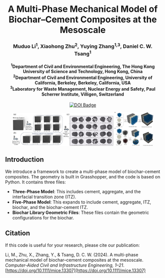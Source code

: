 <h1 align="center">A Multi-Phase Mechanical Model of Biochar–Cement Composites at the Mesoscale</h1>

<h3 align="center">
  Muduo Li<sup>1</sup>, Xiaohong Zhu<sup>2</sup>, Yuying Zhang<sup>1,3</sup>, Daniel C. W. Tsang<sup>1</sup>
</h3>

<h4 align="center">
  <sup>1</sup>Department of Civil and Environmental Engineering, The Hong Kong University of Science and Technology, Hong Kong, China<br>
  <sup>2</sup>Department of Civil and Environmental Engineering, University of California, Berkeley, Berkeley, California, USA<br>
  <sup>3</sup>Laboratory for Waste Management, Nuclear Energy and Safety, Paul Scherrer Institute, Villigen, Switzerland
</h4>

<p align="center">
  <a href="https://doi.org/10.1111/mice.13307">
    <img src="https://img.shields.io/badge/DOI-10.1111%2Fmice.13307-blue.svg" alt="DOI Badge">
  </a>
</p>

<p align="center">
  <img src="Biochar library.jpg" alt="Biochar Library" width="65%"/>
  <img src="Multi-phase model.jpg" alt="Multi-Phase Model" width="25%"/>
</p>


## Introduction
We introduce a framework to create a multi-phase model of biochar-cement composites. The geometry is built in Grasshopper, and the code is based on Python. It contains three files: 
- **Three-Phase Model**: This includes cement, aggregate, and the interfacial transition zone (ITZ).
- **Five-Phase Model**: This expands to include cement, aggregate, ITZ, biochar, and the biochar-cement ITZ.
- **Biochar Library Geometric Files**: These files contain the geometric configurations for the biochar.

## Citation
If this code is useful for your research, please cite our publication:

Li, M., Zhu, X., Zhang, Y., & Tsang, D. C. W. (2024). A multi-phase mechanical model of biochar–cement composites at the mesoscale. *Computer-Aided Civil and Infrastructure Engineering, 1–21*. [https://doi.org/10.1111/mice.13307](https://doi.org/10.1111/mice.13307)
